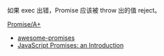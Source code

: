 

如果 exec 出错，Promise 应该被 throw 出的值 reject。







[Promise/A+](https://promisesaplus.com/)




- [awesome-promises](https://github.com/wbinnssmith/awesome-promises)
- [JavaScript Promises: an Introduction](https://developers.google.com/web/fundamentals/getting-started/primers/promises)
